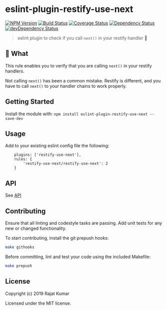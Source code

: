 # eslint-plugin-restify-use-next

[![NPM Version](https://img.shields.io/npm/v/eslint-plugin-restify-use-next.svg)](https://npmjs.org/package/eslint-plugin-restify-use-next)
[![Build Status](https://travis-ci.org/rajatkumar/eslint-plugin-restify-use-next.svg?branch=master)](https://travis-ci.org/rajatkumar/eslint-plugin-restify-use-next)
[![Coverage Status](https://coveralls.io/repos/github/rajatkumar/eslint-plugin-restify-use-next/badge.svg?branch=master)](https://coveralls.io/github/rajatkumar/eslint-plugin-restify-use-next?branch=master)
[![Dependency Status](https://david-dm.org/rajatkumar/eslint-plugin-restify-use-next.svg)](https://david-dm.org/rajatkumar/eslint-plugin-restify-use-next)
[![devDependency Status](https://david-dm.org/rajatkumar/eslint-plugin-restify-use-next/dev-status.svg)](https://david-dm.org/rajatkumar/eslint-plugin-restify-use-next#info=devDependencies)

> eslint plugin to check if you call `next()` in your restify handler 🎉

## 🤷 What

This rule enables you to verify that you are calling `next()` in your restify handlers.

Not calling `next()` has been a common mistake. Restify is different, and you have to call `next()` to your handler chains to work properly.

## Getting Started

Install the module with: `npm install eslint-plugin-restify-use-next --save-dev`

## Usage

Add to your existing eslint config file the following:

```
    plugins: ['restify-use-next'],
    rules: {
        'restify-use-next/restify-use-next': 2
    }
```

## API

See [API](/api.md)

## Contributing

Ensure that all linting and codestyle tasks are passing. Add unit tests for any
new or changed functionality.

To start contributing, install the git prepush hooks:

```sh
make githooks
```

Before committing, lint and test your code using the included Makefile:

```sh
make prepush
```

## License

Copyright (c) 2019 Rajat Kumar

Licensed under the MIT license.
